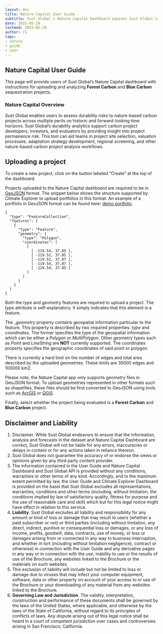```yaml
---
layout: doc
title: Nature Capital User Guide
subtitle: Sust Global's Nature Capital Dashboard exposes Sust Global's durability (non-permanence) indicators for nature based carbon projects. This guide helps users understand the indicators and corresponding datasets.
date: 2025-05-29
lastmod: 2025-05-29
author: CS
tags:
- nature
- guide
- user
---
```


## Nature Capital User Guide
This page will provide users of Sust Global’s Nature Capital dashboard with instructions for uploading and analyzing **Forest Carbon** and **Blue Carbon** sequestration projects.

### Nature Capital Overview
Sust Global enables users to assess durability risks to nature-based carbon projects across multiple perils on historic and forward-looking time horizons. Sust Global’s durability analytics support carbon project developers, investors, and evaluators by providing insight into project permanence risk. This tool can aid teams in project site selection, valuation processes, adaptation strategy development, regional screening, and other nature-based carbon project analysis workflows. 


## Uploading a project
To create a new project, click on the button labeled “Create” at the top of the dashboard. 

Projects uploaded to the Nature Capital dashboard are required to be in [GeoJSON](https://geojson.org/) format. The snippet below shows the structure supported by Climate Explorer to upload portfolios in this format. An example of a portfolio in GeoJSON format can be found here: [demo portfolio](https://raw.githubusercontent.com/sustglobal/dev-center/master/resources/example_portfolio.json).

```
{
  "type": "FeatureCollection",
  "features": [
    {
      "type": "Feature",
      "geometry": {
        "type": "Polygon",
        "coordinates": [
          [
            [ -119.54, 37.85 ],
            [ -119.52, 37.85 ],
            [ -119.52, 37.87 ],
            [ -119.54, 37.87 ],
            [ -119.54, 37.85 ]
          ]
        ]
      }
    }
  ]
}
```

Both the _type_ and _geometry_ features are required to upload a project. The _type_ attribute is self-explanatory. It simply indicates that this element is a feature.

The __geometry_ property contains geospatial information particular to the feature. This property is described by two required properties: _type_ and _coordinates_. The former specifies the type of the geospatial information which can be either a _Polygon_ or _MultiPolygon_. Other geometry types such as _Point_ and _LineString_ are **NOT** currently supported. The coordinates property specifies the geographic coordinates of said point or polygon.

There is currently a hard limit on the number of edges and total area described by the uploaded geometries. These limits are 35000 edges and 100000 km2.

Please note, the Nature Capital app only supports geometry files in GeoJSON format. To upload geometries represented in other formats such as shapefiles, these files should be first converted to GeoJSON using tools such as [ArcGIS](https://pro.arcgis.com/en/pro-app/latest/tool-reference/conversion/features-to-json.htm) or [QGIS](https://qgis.org/en/site/).

Finally, select whether the project being evaluated is a **Forest Carbon** and **Blue Carbon** project.

## Disclaimer and Liability

1. Disclaimer. While Sust Global endeavors to ensure that the information, analysis and forecasts in the dataset and Nature Capital Dashboard are correct, Sust Global will not be liable for any errors, inaccuracies or delays in content or for any actions taken in reliance thereon.
2. Sust Global does not guarantee the accuracy of or endorse the views or opinions given by any third party content provider.
3. The information contained in the User Guide and Nature Capital Dashboard and Sust Global API is provided without any conditions, warranties or other terms of any kind. Accordingly, and to the maximum extent permitted by law, the User Guide and Climate Explorer Dashboard is provided on the basis that Sust Global excludes all representations, warranties, conditions and other terms (including, without limitation, the conditions implied by law of satisfactory quality, fitness for purpose and the use of reasonable care and skill) which but for this legal notice might have effect in relation to this service.
4. **Liability**. Sust Global excludes all liability and responsibility for any amount or kind of loss or damage that may result to users (whether a paid subscriber or not) or third parties (including without limitation, any direct, indirect, punitive or consequential loss or damages, or any loss of income, profits, goodwill, data, contracts, use of money, or loss or damages arising from or connected in any way to business interruption, and whether in tort (including without limitation negligence), contract or otherwise) in connection with the User Guide and any derivative pages in any way or in connection with the use, inability to use or the results of use of the Brochure, any websites linked to the Brochure or the materials on such websites.
5. This exclusion of liability will include but not be limited to loss or damage due to viruses that may infect your computer equipment, software, data or other property on account of your access to or use of the Brochure or your downloading of any material from any websites linked to the Brochure.
6. **Governing Law and Jurisdiction**. The validity, interpretation, construction and performance of these documents shall be governed by the laws of the United States, where applicable, and otherwise by the laws of the State of California, without regard to its principles of conflicts of laws. Any dispute arising out of this legal notice shall be heard in a court of competent jurisdiction over cases and controversies arising in San Francisco, California.



